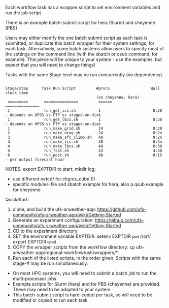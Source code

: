 Each workflow task has a wrapper script to set environment variables and run the job script

There is an example batch-submit script for hera (Slurm) and cheyenne (PBS)

Users may either modify the one batch submit script as each task is submitted, or duplicate this batch wrapper for their system settings, for each task.  Alternatively, some batch systems allow users to specify most of the settings on the command line (with the sbatch or qsub command, for example).  This piece will be unique to your system - use the examples, but expect that you will need to change things!

Tasks with the same Stage level may be run concurrently (no dependency).
```

Stage/step      Task Run Script         #procs                  Wall clock time
                                        (on cheyenne, hera)
 =========       ===============         ======                  ===============
 1               run_get_ics.sh          1                       0:20 - depends on HPSS vs FTP vs staged-on-disk
 1               run_get_lbcs.sh         1                       0:20 - depends on HPSS vs FTP vs staged-on-disk
 1               run_make_grid.sh        24                      0:20
 2               run_make_orog.sh        24                      0:2n
 3               run_make_sfc_climo.sh   48                      0:2n
 4               run_make_ics.sh         48                      0:3n
 4               run_make_lbcs.sh        48                      0:30
 5               run_fcst.sh             24                      4:30
 6               run_post.sh             48                      0:15 - per output forecast hour

```
NOTES:  export EXPTDIR to start; mkdir log;
- use different netcdf for chgres_cube (!)
- specific modules-file and sbatch example for hera, also a qsub example for cheyenne

QuickStart:
1. clone, and build the ufs-srweather-app: https://github.com/ufs-community/ufs-srweather-app/wiki/Getting-Started
2. Generate an experiment configuration: https://github.com/ufs-community/ufs-srweather-app/wiki/Getting-Started
3. CD to the experiment directory
4. SET the environment variable EXPTDIR:  setenv EXPTDIR `pwd` //or// export EXPTDIR=`pwd`
5. COPY the wrapper scripts from the workflow directory:  cp ufs-srweather-app/regional-workflow/ush/wrappers/* .
6. Run each of the listed scripts, in the order given.  Scripts with the same stage-# may be run simultaneously.
 - On most HPC systems, you will need to submit a batch job to run the multi-processor jobs
 - Example scripts for Slurm (hera) and for PBS (cheyenne) are provided.  These may need to be adapted to your system
 - This batch-submit script is hard-coded per task, so will need to be modified or copied to run each task

 
